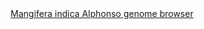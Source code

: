 <div id="Mangifera_indica_Alphonso_genome_browser" align="center">
  <a href="https://ink-blot.github.io/?sessionURL=blob:zZVbb6M4FID_yspPuxIhXEPIW0rSJmmTliRMLqNRZMAGJwYTbHKr.t_XzTQzWm21bVd7qYQQmGPOOf4.wyPYoZITloMWMFTdVm2gAJ6y_QRmBUUjmCEOWhhSjhRQIoxKlEcItB4BhlzAYHwnJ6ZCFLxVr8cQ1xKUs4xEXOWmCosaZ5VIkQytGSrM4InlcM_ViGUyWMA6pEXKcs7qMIoQ5zWtXqA8We2hPF2erc6vRKusooKcs65kEbKwWMVQVkvyGB3eKOQ9mROnZ26GRrG0D37e7OqBWBwnkF2HV6cv0Wx9v7_beuP4YX47uMGcTHeoY1G3nZKG1s96o6Qqi7q38WKq8ZuhebtABdnG8OR7dr9HTqY2a_uDKgyo7VudXi9Y0unWw4dgZIQLxuZ0S.3eXDZEwJMCKIsquewgSkvdadmK1rQUy3Zrz1e24tqubLtkBLS.flOAKGG0kdFfH4E4FpIN4GhbnTEpgJUxKkGr5mqao7uuYVuOpbmu_qQ8gqqk_zC8DOaSBlmhmIhVzITKWSkkpwRjU01Osh5M6JmdTPx28Ccim406HaLnm83yiO.b_rDtPMydYKILazQKw32FrWsXb5s325SVx0acsN6sGnvCX4eePumxQhUhkR29u3XMygwKGfo8JO9fyMI8ZwKK5_2qgBSRJJUxjqaAiFEmOYMyCX_VlF_kodvabzJoRzgJCSXiOJMp2R60TMNuWPoPNcx_R4Ufu3cyHjeNpu42zZW.kviF_ITEK54XXJXdqLsI_8mMD8_9RKIEw0miR1o6WG7Cyj2QeeM64FN_6btHERmzwXTGjtGYhfbS71tHl13RzX5pLe1qfvCTRbb4oygfX8WLN3LkpzY7WBKYi1d10B3XMf5CoBdNrP9Fk2ew9G.L8trsT6RKz9rMxaS8f5hN9xtjHXaovXD701M5FZOJw_vG3Lnq0sVB24ajObbSqnHfHcdrc3h3m5xOYfYhVV5dyY_Loltaw3nbFvs_tEUNYfYOLV7CPhH_h5hFrleKsYZx0I5Yk8R58w5i0V5rDRsmUWhcWeupE._GjHQXC6e79oLBLDjc7q7hl8qVHb3F_7I2F9Dfby8_E0qSPENn1C_cGk_fnn4H">Mangifera indica Alphonso genome browser</a>
</div>
